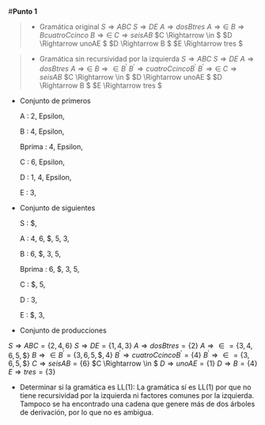 #**Punto 1**

>* Gramática original
>$S \Rightarrow ABC$
>$S \Rightarrow DE$
>$A \Rightarrow dosBtres$
$A \Rightarrow \in$
$B \Rightarrow BcuatroCcinco$
$B \Rightarrow \in$
$C \Rightarrow seisAB$
$C \Rightarrow \in $
$D \Rightarrow unoAE $
$D \Rightarrow B $
$E \Rightarrow tres $

>* Gramática sin recursividad por la izquierda
$S \Rightarrow ABC$
$S \Rightarrow DE$
$A \Rightarrow dosBtres$
$A \Rightarrow \in$
$B \Rightarrow \in B^\prime$
$B^\prime \Rightarrow cuatroCcincoB^\prime$
$B^\prime \Rightarrow \in$
$C \Rightarrow seisAB$
$C \Rightarrow \in $
$D \Rightarrow unoAE $
$D \Rightarrow B $
$E \Rightarrow tres $

* Conjunto de primeros
     

    A  :  2, Epsilon, 

    B  :  4, Epsilon, 

    Bprima  :  4, Epsilon, 

    C  :  6, Epsilon, 

    D  :  1, 4, Epsilon, 

    E  :  3, 

* Conjunto de siguientes

    S  :  \$, 

    A  :  4, 6, \$, 5, 3, 

    B  :  6, \$, 3, 5, 

    Bprima  :  6, \$, 3, 5, 

    C  :  \$, 5, 

    D  :  3, 

    E  :  \$, 3,

* Conjunto de producciones

$S \Rightarrow ABC = \{2, 4, 6\}$
$S \Rightarrow DE = \{1, 4, 3\}$
$A \Rightarrow dosBtres = \{2\}$
$A \Rightarrow \in = \{3, 4, 6, 5, \$ \}$
$B \Rightarrow \in B^\prime = \{3, 6, 5, \$, 4 \}$
$B^\prime \Rightarrow cuatroCcincoB^\prime = \{4\}$
$B^\prime \Rightarrow \in = \{3, 6, 5, \$ \}$ 
$C \Rightarrow seisAB = \{6\}$
$C \Rightarrow \in $
$D \Rightarrow unoAE = \{1\}$
$D \Rightarrow B = \{4\}$
$E \Rightarrow tres = \{3\}$


* Determinar si la gramática es LL(1):
La gramática sí es LL(1) por que no tiene recursividad por la izquierda ni factores comunes por la izquierda. Tampoco se ha encontrado una cadena que genere más de dos árboles de derivación, por lo que no es ambigua.
